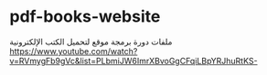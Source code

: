 # pdf-books-website
ملفات دورة برمجة موقع لتحميل الكتب الإلكترونية
https://www.youtube.com/watch?v=RVmygFb9gVc&list=PLbmiJW6ImrXBvoGgCFqiLBpYRJhuRtKS-
